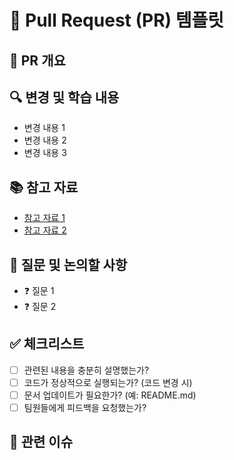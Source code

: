 # 📌 Pull Request (PR) 템플릿

## 📝 PR 개요
<!-- PR의 목적을 간략하게 설명해주세요. (예: 학습 정리, 코드 개선, 리뷰 요청 등) -->

## 🔍 변경 및 학습 내용
<!-- 어떤 내용을 학습했거나 변경했는지 리스트 형식으로 작성해주세요. -->
- 변경 내용 1
- 변경 내용 2
- 변경 내용 3

## 📚 참고 자료
<!-- 학습한 내용과 관련된 자료나 참고한 링크가 있다면 공유해주세요. -->
- [참고 자료 1](링크)
- [참고 자료 2](링크)

## 🤔 질문 및 논의할 사항
<!-- 팀원들과 논의하고 싶은 내용이나 피드백이 필요한 부분을 작성해주세요. -->
- ❓ 질문 1
- ❓ 질문 2

## ✅ 체크리스트
<!-- PR을 제출하기 전에 꼭 확인해야 할 사항입니다. -->
- [ ] 관련된 내용을 충분히 설명했는가?
- [ ] 코드가 정상적으로 실행되는가? (코드 변경 시)
- [ ] 문서 업데이트가 필요한가? (예: README.md)
- [ ] 팀원들에게 피드백을 요청했는가?

## 🔖 관련 이슈
<!-- 해당 변경 사항과 관련된 이슈를 연결하세요.
이슈를 자동으로 닫으려면 다음 형식을 사용하세요:
- Closes #이슈번호
- Fixes #이슈번호
- Resolves #이슈번호

예시: